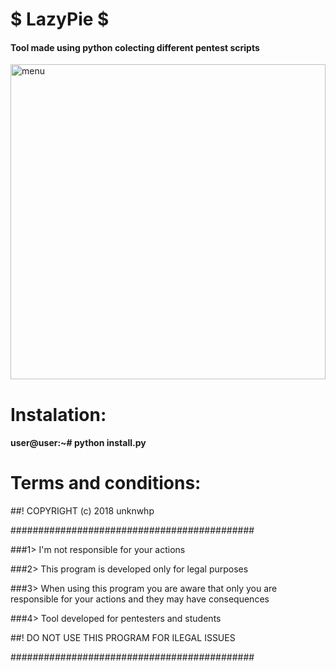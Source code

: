 # $ LazyPie $
#### Tool made using python colecting different pentest scripts
<img width="504" alt="menu" src="https://user-images.githubusercontent.com/36249329/37731993-73aeb29c-2d22-11e8-9fcd-5a0644e968dc.png">

# Instalation:

#### user@user:~# python install.py

# Terms and conditions:

##! COPYRIGHT (c) 2018 unknwhp

############################################

###1> I'm not responsible for your actions

###2> This program is developed only for legal purposes

###3> When using this program you are aware that only you are responsible for your actions and they may have consequences

###4> Tool developed for pentesters and students

##! DO NOT USE THIS PROGRAM FOR ILEGAL ISSUES

############################################
